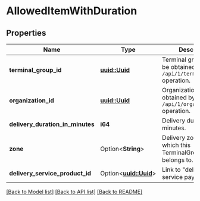 # AllowedItemWithDuration

## Properties

Name | Type | Description | Notes
------------ | ------------- | ------------- | -------------
**terminal_group_id** | [**uuid::Uuid**](uuid::Uuid.md) | Terminal group ID.                Can be obtained by `/api/1/terminal_groups` operation. | 
**organization_id** | [**uuid::Uuid**](uuid::Uuid.md) | Organization ID.                Can be obtained by `/api/1/organizations` operation. | 
**delivery_duration_in_minutes** | **i64** | Delivery duration in minutes. | 
**zone** | Option<**String**> | Delivery zone name which this TerminalGroupId belongs to. | 
**delivery_service_product_id** | Option<[**uuid::Uuid**](uuid::Uuid.md)> | Link to \"delivery service payment\". | 

[[Back to Model list]](../README.md#documentation-for-models) [[Back to API list]](../README.md#documentation-for-api-endpoints) [[Back to README]](../README.md)


